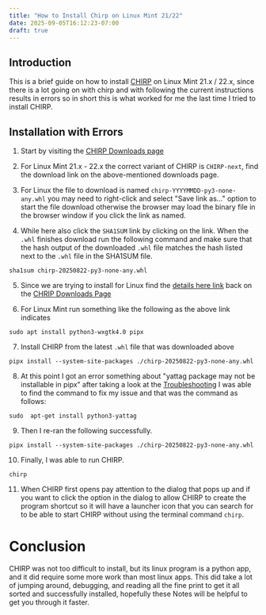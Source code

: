 ```yaml
---
title: "How to Install Chirp on Linux Mint 21/22"
date: 2025-09-05T16:12:23-07:00
draft: true
---
```


## Introduction 
This is a brief guide on how to install [CHIRP](https://chirpmyradio.com/projects/chirp/wiki/Home) on Linux Mint 21.x / 22.x, since there is a lot going on with chirp and with following the current instructions results in errors so in short this is what worked for me the last time I tried to install CHIRP.

## Installation with Errors

1. Start by visiting the [CHIRP Downloads page](https://chirpmyradio.com/projects/chirp/wiki/Download)

2. For Linux Mint 21.x - 22.x the correct variant of CHIRP is `CHIRP-next`, find the download link on the above-mentioned downloads  page. 

3. For Linux the file to download is named `chirp-YYYYMMDD-py3-none-any.whl` you may need to right-click and select "Save link as..." option to start the file download otherwise  the browser may load the binary file in the browser window if you click the link as named.

4. While here also click the `SHA1SUM` link by clicking on the link.  When the `.whl` finishes download run the following command and make sure that the hash output of the downloaded `.whl` file  matches the hash listed next to the `.whl` file in the SHA1SUM file.

```
sha1sum chirp-20250822-py3-none-any.whl
```

5. Since we are trying to install for Linux find the [details here link](https://chirpmyradio.com/projects/chirp/wiki/ChirpOnLinux) back on the [CHRIP Downloads Page](https://chirpmyradio.com/projects/chirp/wiki/Download#)

6. For Linux Mint run something like the following as the above link indicates 
```
sudo apt install python3-wxgtk4.0 pipx
```

7. Install CHIRP from the latest `.whl` file that was downloaded above 

```
pipx install --system-site-packages ./chirp-20250822-py3-none-any.whl
```

8. At this point I got an error something about "yattag package may not be installable in pipx" after taking a look at the [Troubleshooting](https://chirpmyradio.com/projects/chirp/wiki/ChirpOnLinux#Troubleshooting) I was able to find the command to fix my issue and that was the command as follows: 

```
sudo  apt-get install python3-yattag
```
9. Then I re-ran the following successfully.

```
pipx install --system-site-packages ./chirp-20250822-py3-none-any.whl
```

10. Finally, I was able to run CHIRP. 

```chirp```

11. When CHIRP first opens pay attention to the dialog that pops up and if you want to click the option in the dialog to allow CHIRP to create the program shortcut so it will have a launcher icon that you can search for to be able to start CHIRP without using the terminal command `chirp`.


# Conclusion 

CHIRP was not too difficult to install, but its linux program is a python app, and it did require some more work than most linux apps. This did take a lot of jumping around, debugging, and reading all the fine print to get it all sorted and successfully installed, hopefully these Notes will be helpful to get you through it faster.
